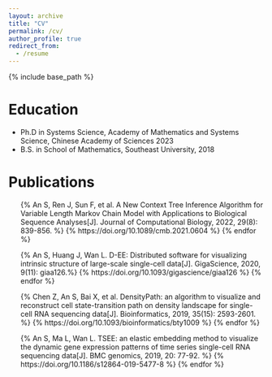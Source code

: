 ```yaml
---
layout: archive
title: "CV"
permalink: /cv/
author_profile: true
redirect_from:
  - /resume
---
```


{% include base_path %}

Education
======
* Ph.D in Systems Science, Academy of Mathematics and Systems Science, Chinese Academy of Sciences 2023
* B.S. in School of Mathematics, Southeast University, 2018

Publications
======
  <ul>{% An S, Ren J, Sun F, et al. A New Context Tree Inference Algorithm for Variable Length Markov Chain Model with Applications to Biological Sequence Analyses[J]. Journal of Computational Biology, 2022, 29(8): 839-856. %}
    {% https://doi.org/10.1089/cmb.2021.0604 %}
  {% endfor %}</ul>
  
  <ul>{% An S, Huang J, Wan L. D-EE: Distributed software for visualizing intrinsic structure of large-scale single-cell data[J]. GigaScience, 2020, 9(11): giaa126.%}
    {% https://doi.org/10.1093/gigascience/giaa126 %}
  {% endfor %}</ul>

  <ul>{% Chen Z, An S, Bai X, et al. DensityPath: an algorithm to visualize and reconstruct cell state-transition path on density landscape for single-cell RNA sequencing data[J]. Bioinformatics, 2019, 35(15): 2593-2601. %}
    {% https://doi.org/10.1093/bioinformatics/bty1009 %}
  {% endfor %}</ul>
  
  <ul>{% An S, Ma L, Wan L. TSEE: an elastic embedding method to visualize the dynamic gene expression patterns of time series single-cell RNA sequencing data[J]. BMC genomics, 2019, 20: 77-92. %}
    {% https://doi.org/10.1186/s12864-019-5477-8 %}
  {% endfor %}</ul>
  
  
